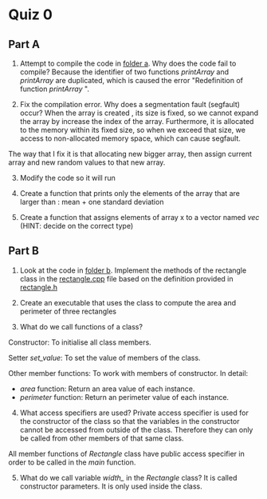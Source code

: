 Quiz 0
======

Part A
------
1) Attempt to compile the code in [folder a](./a). Why does the code fail to compile?
Because the identifier of two functions *printArray* and *printArray* are duplicated, which is caused the error "Redefinition of function *printArray* ".

2) Fix the compilation error. Why does a segmentation fault (segfault) occur?
When the array is created , its size is fixed, so we cannot expand the array by increase the index of the array. Furthermore, it is allocated to the memory within its fixed size, so when we exceed that size, we access to non-allocated memory space, which can cause segfault.

The way that I fix it is that allocating new bigger array, then assign current array and new random values to that new array. 

3) Modify the code so it will run

4) Create a function that prints only the elements of the array that are larger than : mean + one standard deviation

5) Create a function that assigns elements of array x to a vector named *vec* (HINT: decide on the correct type)

Part B
------
1) Look at the code in [folder b](./b). Implement the methods of the rectangle class in the [rectangle.cpp](./b/rectangle.cpp) file based on the definition provided in [rectangle.h](./b/rectangle.h)

2) Create an executable that uses the class to compute the area and perimeter of three rectangles

3) What do we call functions of a class?

Constructor: To initialise all class members.

Setter *set_value*: To set the value of members of the class.

Other member functions: To work with members of constructor. In detail:
+ *area* function: Return an area value of each instance.
+ *perimeter* function: Return an perimeter value of each instance.

4) What access specifiers are used?
Private access specifier is used for the constructor of the class so that the variables in the constructor cannot be accessed from outside of the class. Therefore they can only be called from other members of that same class.

All member functions of *Rectangle* class have public access specifier in order to be called in the *main* function.

5) What do we call variable *width_* in the *Rectangle* class?
It is called constructor parameters. It is only used inside the class.
